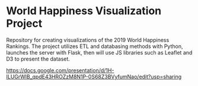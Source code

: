 # World Happiness Visualization Project

Repository for creating visualizations of the 2019 World Happiness Rankings. The project utilizes ETL and databasing methods with Python, launches the server with Flask, then will use JS libraries such as Leaflet and D3 to present the dataset.




https://docs.google.com/presentation/d/1H-ILUGrWlB_qpdE43HROZzM8N1P-0S68Z3BVyfumNao/edit?usp=sharing
